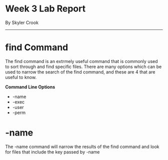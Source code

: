 # Week 3 Lab Report
By Skyler Crook

---

# find Command

The find command is an extrmely useful command that is commonly used to sort through and find specific files.
There are many options which can be used to narrow the search of the find command, and these are 4 that are useful to know.

**Command Line Options**
* -name
* -exec
* -user
* -perm


# -name

The -name command will narrow the results of the find command and look for files that include the key passed by -name




